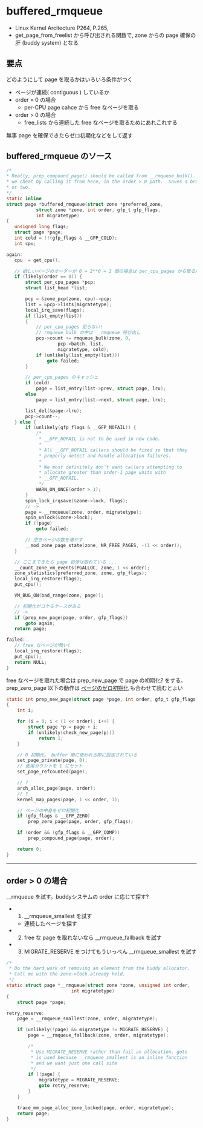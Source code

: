# buffered_rmqueue

 * Linux Kernel Arcitecture P264, P.265,
 * get_page_from_freelist から呼び出される関数で, zone からの page 確保の肝 (buddy system) となる

## 要点

どのようにして page を取るかはいろいろ条件がつく

 * ページが連続( contiguous ) しているか
 * order = 0 の場合
   * per-CPU page cahce から free なページを取る
 * order > 0 の場合
   * free_lists から連続した free なページを取るためにあれこれする

無事 page を確保できたらゼロ初期化などをして返す

## buffered_rmqueue のソース

 ```c
 /*
 * Really, prep_compound_page() should be called from __rmqueue_bulk().  But
 * we cheat by calling it from here, in the order > 0 path.  Saves a branch
 * or two.
 */
static inline
struct page *buffered_rmqueue(struct zone *preferred_zone,
			struct zone *zone, int order, gfp_t gfp_flags,
			int migratetype)
{
	unsigned long flags;
	struct page *page;
	int cold = !!(gfp_flags & __GFP_COLD);
	int cpu;

again:
	cpu  = get_cpu();

    // 欲しいページのオーダーが 0 = 2**0 = 1 個の場合は per_cpu_pages から取る用最適化されている
	if (likely(order == 0)) {
		struct per_cpu_pages *pcp;
		struct list_head *list;

		pcp = &zone_pcp(zone, cpu)->pcp;
		list = &pcp->lists[migratetype];
		local_irq_save(flags);
		if (list_empty(list))
        {
            // per_cpu_pages 足らない!
            // rmqueue_bulk の中は __rmqueue 呼び出し
			pcp->count += rmqueue_bulk(zone, 0,
					pcp->batch, list,
					migratetype, cold);
			if (unlikely(list_empty(list)))
				goto failed;
		}

        // per_cpu_pages のキャッシュ
		if (cold)
			page = list_entry(list->prev, struct page, lru);
		else
			page = list_entry(list->next, struct page, lru);

		list_del(&page->lru);
		pcp->count--;
	} else {
		if (unlikely(gfp_flags & __GFP_NOFAIL)) {
			/*
			 * __GFP_NOFAIL is not to be used in new code.
			 *
			 * All __GFP_NOFAIL callers should be fixed so that they
			 * properly detect and handle allocation failures.
			 *
			 * We most definitely don't want callers attempting to
			 * allocate greater than order-1 page units with
			 * __GFP_NOFAIL.
			 */
			WARN_ON_ONCE(order > 1);
		}
		spin_lock_irqsave(&zone->lock, flags);
        // ->
		page = __rmqueue(zone, order, migratetype);
		spin_unlock(&zone->lock);
		if (!page)
			goto failed;

        // 空きページの数を増やす
		__mod_zone_page_state(zone, NR_FREE_PAGES, -(1 << order));
	}

    // ここまできたら page 自体は取れている ...
	__count_zone_vm_events(PGALLOC, zone, 1 << order);
	zone_statistics(preferred_zone, zone, gfp_flags);
	local_irq_restore(flags);
	put_cpu();

	VM_BUG_ON(bad_range(zone, page));

    // 初期化がコケるケースがある
    // ->
	if (prep_new_page(page, order, gfp_flags))
		goto again;
	return page;

failed:
    // free なページが無い!
	local_irq_restore(flags);
	put_cpu();
	return NULL;
}
```

free なページを取れた場合は prep_new_page で page の初期化? をする。prep_zero_page 以下の動作は [ページのゼロ初期化](https://github.com/hiboma/hiboma/blob/master/kernel/%E3%83%98%E3%82%9A%E3%83%BC%E3%82%B7%E3%82%99%E3%81%AE%E3%82%BB%E3%82%99%E3%83%AD%E5%88%9D%E6%9C%9F%E5%8C%96.md) も合わせて読むとよい

```c
static int prep_new_page(struct page *page, int order, gfp_t gfp_flags)
{
	int i;

	for (i = 0; i < (1 << order); i++) {
		struct page *p = page + i;
		if (unlikely(check_new_page(p)))
			return 1;
	}

    // 0 初期化。 buffer 用に使われる際に設定されている
	set_page_private(page, 0);
    // 使用カウントを 1 にセット
	set_page_refcounted(page);

    // ?
	arch_alloc_page(page, order);
    // ?
	kernel_map_pages(page, 1 << order, 1);

    // ページの中身をゼロ初期化
	if (gfp_flags & __GFP_ZERO)
		prep_zero_page(page, order, gfp_flags);

	if (order && (gfp_flags & __GFP_COMP))
		prep_compound_page(page, order);

	return 0;
}
```

----

## order > 0 の場合

__rmqueue を試す。buddyシステムの order に応じて探す?

 * 1. __rmqueue_smallest を試す
   * 連続したページを探す
 * 2. free な page を取れないなら __rmqueue_fallback を試す
 * 3. MIGRATE_RESERVE をつけてもういっぺん __rmqueue_smallest を試す

```c
/*
 * Do the hard work of removing an element from the buddy allocator.
 * Call me with the zone->lock already held.
 */
static struct page *__rmqueue(struct zone *zone, unsigned int order,
						int migratetype)
{
	struct page *page;

retry_reserve:
	page = __rmqueue_smallest(zone, order, migratetype);

	if (unlikely(!page) && migratetype != MIGRATE_RESERVE) {
		page = __rmqueue_fallback(zone, order, migratetype);

		/*
		 * Use MIGRATE_RESERVE rather than fail an allocation. goto
		 * is used because __rmqueue_smallest is an inline function
		 * and we want just one call site
		 */
		if (!page) {
			migratetype = MIGRATE_RESERVE;
			goto retry_reserve;
		}
	}

	trace_mm_page_alloc_zone_locked(page, order, migratetype);
	return page;
}
```